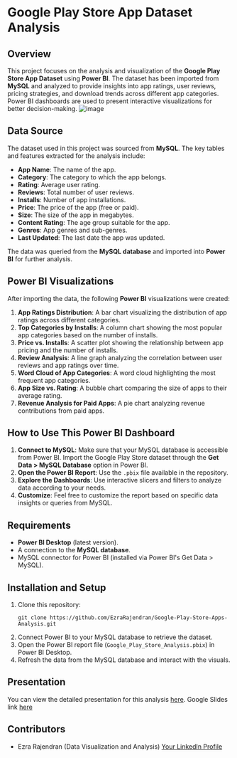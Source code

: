 # Google Play Store App Dataset Analysis

## Overview
This project focuses on the analysis and visualization of the **Google Play Store App Dataset** using **Power BI**. The dataset has been imported from **MySQL** and analyzed to provide insights into app ratings, user reviews, pricing strategies, and download trends across different app categories. Power BI dashboards are used to present interactive visualizations for better decision-making.
![image](https://github.com/user-attachments/assets/e2f8fdc6-56c6-43aa-a689-2daf0e8aea6b)


## Data Source
The dataset used in this project was sourced from **MySQL**. The key tables and features extracted for the analysis include:
- **App Name**: The name of the app.
- **Category**: The category to which the app belongs.
- **Rating**: Average user rating.
- **Reviews**: Total number of user reviews.
- **Installs**: Number of app installations.
- **Price**: The price of the app (free or paid).
- **Size**: The size of the app in megabytes.
- **Content Rating**: The age group suitable for the app.
- **Genres**: App genres and sub-genres.
- **Last Updated**: The last date the app was updated.

The data was queried from the **MySQL database** and imported into **Power BI** for further analysis.

## Power BI Visualizations
After importing the data, the following **Power BI** visualizations were created:
1. **App Ratings Distribution**: A bar chart visualizing the distribution of app ratings across different categories.
2. **Top Categories by Installs**: A column chart showing the most popular app categories based on the number of installs.
3. **Price vs. Installs**: A scatter plot showing the relationship between app pricing and the number of installs.
4. **Review Analysis**: A line graph analyzing the correlation between user reviews and app ratings over time.
5. **Word Cloud of App Categories**: A word cloud highlighting the most frequent app categories.
6. **App Size vs. Rating**: A bubble chart comparing the size of apps to their average rating.
7. **Revenue Analysis for Paid Apps**: A pie chart analyzing revenue contributions from paid apps.

## How to Use This Power BI Dashboard
1. **Connect to MySQL**: Make sure that your MySQL database is accessible from Power BI. Import the Google Play Store dataset through the **Get Data > MySQL Database** option in Power BI.
2. **Open the Power BI Report**: Use the `.pbix` file available in the repository.
3. **Explore the Dashboards**: Use interactive slicers and filters to analyze data according to your needs.
4. **Customize**: Feel free to customize the report based on specific data insights or queries from MySQL.

## Requirements
- **Power BI Desktop** (latest version).
- A connection to the **MySQL database**.
- MySQL connector for Power BI (installed via Power BI's Get Data > MySQL).

## Installation and Setup
1. Clone this repository:
   ```
   git clone https://github.com/EzraRajendran/Google-Play-Store-Apps-Analysis.git
   ```
2. Connect Power BI to your MySQL database to retrieve the dataset.
3. Open the Power BI report file (`Google_Play_Store_Analysis.pbix`) in Power BI Desktop.
4. Refresh the data from the MySQL database and interact with the visuals.

## Presentation
You can view the detailed presentation for this analysis [here](https://1drv.ms/p/c/36b702f7b7989d1c/EVB3TXTlRF1FnnXQaSTOEN8BSO3D_a_Q37wUtFKrikvNpQ?e=aLIVc5).
Google Slides link [here](https://docs.google.com/presentation/d/1Jp1whUrDEiAq6V_C40jcsthkPmmsbEIKGpCOORYqT6c/edit?usp=sharing)
## Contributors
- Ezra Rajendran (Data Visualization and Analysis) [Your LinkedIn Profile](https://www.linkedin.com/in/ezra-rajendran-788380218)
